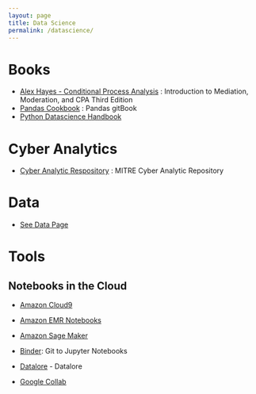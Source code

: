 ```yaml
---
layout: page
title: Data Science
permalink: /datascience/
---
```


# Books
  * [Alex Hayes - Conditional Process Analysis](http://afhayes.com/introduction-to-mediation-moderation-and-conditional-process-analysis.html) : Introduction to Mediation, Moderation, and CPA
Third Edition
  * [Pandas Cookbook](https://github.com/jvns/pandas-cookbook) : Pandas gitBook
  * [Python Datascience Handbook](https://jakevdp.github.io/PythonDataScienceHandbook/) 

# Cyber Analytics
   * [Cyber Analytic Respository](https://car.mitre.org/) : MITRE Cyber Analytic Repository
   
# Data

   * [See Data Page](data.md)
   
# Tools

## Notebooks in the Cloud

   * [Amazon Cloud9](https://aws.amazon.com/cloud9/)

   * [Amazon EMR Notebooks](https://docs.aws.amazon.com/emr/latest/ManagementGuide/emr-managed-notebooks.html)

   * [Amazon Sage Maker](https://aws.amazon.com/blogs/aws/amazon-sagemaker-studio-the-first-fully-integrated-development-environment-for-machine-learning/)

   * [Binder](https://mybinder.org/): Git to Jupyter Notebooks
   
   * [Datalore](https://datalore.io/) - Datalore

   * [Google Collab](https://colab.research.google.com/?utm_source=scs-index)



